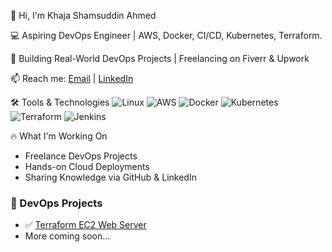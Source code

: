 👋 Hi, I'm Khaja Shamsuddin Ahmed


💻 Aspiring DevOps Engineer | AWS, Docker, CI/CD, Kubernetes, Terraform. 

🚀 Building Real-World DevOps Projects | Freelancing on Fiverr & Upwork  

📫 Reach me: [Email](mailto:k.shamsuddin.a@gmail.com) | [LinkedIn](https://www.linkedin.com/in/khaja-shamsuddin-ahmed)


 🛠️ Tools & Technologies
![Linux](https://img.shields.io/badge/Linux-FCC624?logo=linux&logoColor=black)
![AWS](https://img.shields.io/badge/AWS-232F3E?logo=amazonaws)
![Docker](https://img.shields.io/badge/Docker-2496ED?logo=docker)
![Kubernetes](https://img.shields.io/badge/Kubernetes-326CE5?logo=kubernetes)
![Terraform](https://img.shields.io/badge/Terraform-7B42BC?logo=terraform)
![Jenkins](https://img.shields.io/badge/Jenkins-D24939?logo=jenkins&logoColor=white)


🔥 What I'm Working On
- Freelance DevOps Projects
- Hands-on Cloud Deployments
- Sharing Knowledge via GitHub & LinkedIn

### 🔨 DevOps Projects
- ✅ [Terraform EC2 Web Server](https://github.com/k-shamsuddin/Terraform-EC2-WebServer)
- More coming soon...


